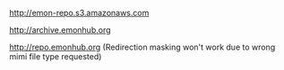 http://emon-repo.s3.amazonaws.com

http://archive.emonhub.org

http://repo.emonhub.org
(Redirection masking won't work due to wrong mimi file type requested)

